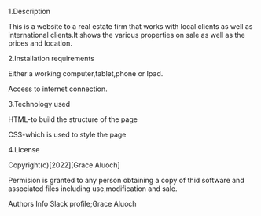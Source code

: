 1.Description


  This is a website to a real estate firm that works with local clients as well as international clients.It shows the various properties on sale as well as the prices and location.
  
2.Installation requirements


Either a  working computer,tablet,phone or Ipad.

Access to internet connection.

3.Technology used

HTML-to build the structure of the page

CSS-which is used to style the page

4.License

Copyright(c)[2022][Grace Aluoch]

Permision is granted to any person obtaining a copy of thid software and associated files including use,modification and sale.

Authors Info
Slack profile;Grace Aluoch



  


